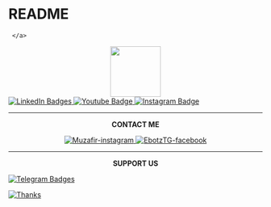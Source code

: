 # README

     </a>
   <div id="badges" align="center">
     <img src="https://media.giphy.com/media/M9gbBd9nbDrOTu1Mqx/giphy.gif" width="100"/>
   </div>

   <div id="badges">
     <a href="your-linkedin-URL">
       <img src="https://img.shields.io/badge/LinkedIn-blue?style=for-the-badge&logo=linkedin&logoColor=white"
   alt="LinkedIn Badges"/>
     </a>
     <a href="your-youtube-URL">
       <img src="https://img.shields.io/badge/Youtube-red?style=for-the-badge&logo=youtube&logoColor=white"
   alt="Youtube Badge"/>
     </a>
     <a href="your-instagram-URL">
       <img src="https://img.shields.io/badge/Instagram-black?style=for-the-badge&logo=instagram&logoColor=white"
   alt="Instagram Badge"/>
     <a/>
   </div>

   ----

   <p align="center">
   <b>CONTACT ME</b>
   </p>

   <p align="center">
     <a href="https://www.instagram.com/muzafir____" target="blank">
       <img src="https://img.icons8.com/bubbles/100/0000/instagram-new.png" alt="Muzafir-instagram" />
     <a/>
     <a href="https://www.facebook.com/Ebotz.TG" target="blank">
       <img src="https://img.icons8.com/bubbles/100/0000/facebook-new.png" alt="EbotzTG-facebook" />
     <a/>
   </p>

   ----

   <p align="center">
   <b>SUPPORT US</b>
   </p>
      <a href="https://t.me/inbliz">
       <img src="https://img.shields.io/badge/Telegram-2CA5E0?style=for-the-badge&logo=Telegram&logoColor=white"
   alt="Telegram Badges"/>



















   [![Thanks](https://img.shields.io/badge/Thanks-ff69b4.svg)](https://saythanks.io/to/kennethreitz)

